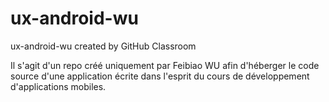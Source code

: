 # ux-android-wu
ux-android-wu created by GitHub Classroom

Il s'agit d'un repo créé uniquement par Feibiao WU afin d'héberger le code source d'une application écrite dans l'esprit du cours de développement d'applications mobiles. 
